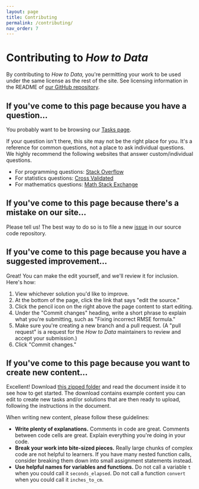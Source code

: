 ```yaml
---
layout: page
title: Contributing
permalink: /contributing/
nav_order: 7
---
```


# Contributing to *How to Data*

By contributing to *How to Data,* you're permitting your work to be used under
the same license as the rest of the site.  See licensing information in the
README of [our GitHub repository](http://www.github.com/nathancarter/how2data/).

## If you've come to this page because you have a question...

You probably want to be browsing our [Tasks page](../tasks).

If your question isn't there, this site may not be the right place for you.
It's a reference for common questions, not a place to ask individual questions.
We highly recommend the following websites that answer custom/individual
questions.

 * For programming questions: [Stack Overflow](https://stackoverflow.com/)
 * For statistics questions: [Cross Validated](https://stats.stackexchange.com/)
 * For mathematics questions: [Math Stack Exchange](https://math.stackexchange.com/)

## If you've come to this page because there's a mistake on our site...

Please tell us!  The best way to do so is to file a new
[issue](https://github.com/nathancarter/how2data/issues) in our source code
repository.

## If you've come to this page because you have a suggested improvement...

Great!  You can make the edit yourself, and we'll review it for inclusion.
Here's how:

 1. View whichever solution you'd like to improve.
 2. At the bottom of the page, click the link that says "edit the source."
 3. Click the pencil icon on the right above the page content to start editing.
 4. Under the "Commit changes" heading, write a short phrase to explain what
    you're submitting, such as "Fixing incorrect RMSE formula."
 5. Make sure you're creating a new branch and a pull request. (A "pull
    request" is a request for the *How to Data* maintainers to review and
    accept your submission.)
 6. Click "Commit changes."

## If you've come to this page because you want to create new content...

Excellent!  Download
[this zipped folder](../assets/downloads/examples-for-contributing-to-how-to-data.zip)
and read the document inside it to see how to get started.  The download
contains example content you can edit to create new tasks and/or solutions
that are then ready to upload, following the instructions in the document.

When writing new content, please follow these guidelines:

 * **Write plenty of explanations.**  Comments in code are great.  Comments
   between code cells are great.  Explain everything you're doing in your
   code.
 * **Break your work into bite-sized pieces.**  Really large chunks of complex
   code are not helpful to learners.  If you have many nested function calls,
   consider breaking them down into small assignment statements instead.
 * **Use helpful names for variables and functions.**  Do not call a variable
   `t` when you could call it `seconds_elapsed`.  Do not call a function
   `convert` when you could call it `inches_to_cm`.
